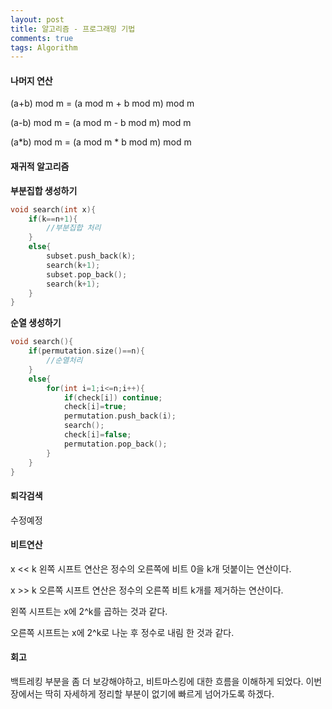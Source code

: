 ```yaml
---
layout: post
title: 알고리즘 - 프로그래밍 기법
comments: true
tags: Algorithm
---
```


<h4>나머지 연산</h4>

(a+b) mod m = (a mod m + b mod m) mod m

(a-b) mod m = (a mod m - b mod m) mod m

(a*b) mod m = (a mod m * b mod m) mod m

<h4>재귀적 알고리즘</h4>

**부분집합 생성하기**

```cpp
void search(int x){
	if(k==n+1){
		//부분집합 처리
	}
	else{
		subset.push_back(k);
		search(k+1);
		subset.pop_back();
		search(k+1);
	}
}
```

**순열 생성하기**

```cpp
void search(){
	if(permutation.size()==n){
		//순열처리
	}
	else{
		for(int i=1;i<=n;i++){
			if(check[i]) continue;
			check[i]=true;
			permutation.push_back(i);
			search();
			check[i]=false;
			permutation.pop_back();
		}
	}
}
```

<h4>퇴각검색</h4>

수정예정


<h4>비트연산</h4>

x << k 왼쪽 시프트 연산은 정수의 오른쪽에 비트 0을 k개 덧붙이는 연산이다.

x >> k 오른쪽 시프트 연산은 정수의 오른쪽 비트 k개를 제거하는 연산이다.

왼쪽 시프트는 x에 2^k를 곱하는 것과 같다.

오른쪽 시프트는 x에 2^k로 나눈 후 정수로 내림 한 것과 같다.

<h4>회고</h4>

백트레킹 부분을 좀 더 보강해야하고, 비트마스킹에 대한 흐름을 이해하게 되었다. 이번 장에서는 딱히 자세하게 정리할 부분이 없기에 빠르게 넘어가도록 하겠다.